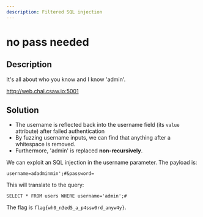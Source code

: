 ```yaml
---
description: Filtered SQL injection
---
```


# no pass needed

## Description

It's all about who you know and I know 'admin'.

http://web.chal.csaw.io:5001

## Solution

* The username is reflected back into the username field \(its `value` attribute\) after failed authentication
* By fuzzing username inputs, we can find that anything after a whitespace is removed.
* Furthermore, 'admin' is replaced **non-recursively**.

We can exploit an SQL injection in the username parameter. The payload is:

```text
username=adadminmin';#&password=
```

This will translate to the query:

```text
SELECT * FROM users WHERE username='admin';#
```

The flag is `flag{wh0_n3ed5_a_p4ssw0rd_anyw4y}`.

